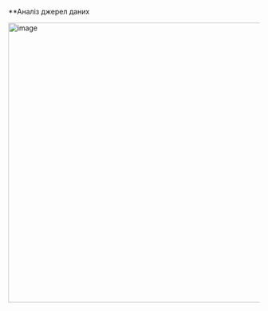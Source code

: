 **Аналіз джерел даних 

<img width="1020" height="560" alt="image" src="https://github.com/user-attachments/assets/e195bf90-a43e-4efa-8fa9-9b53e87f23cc" />
